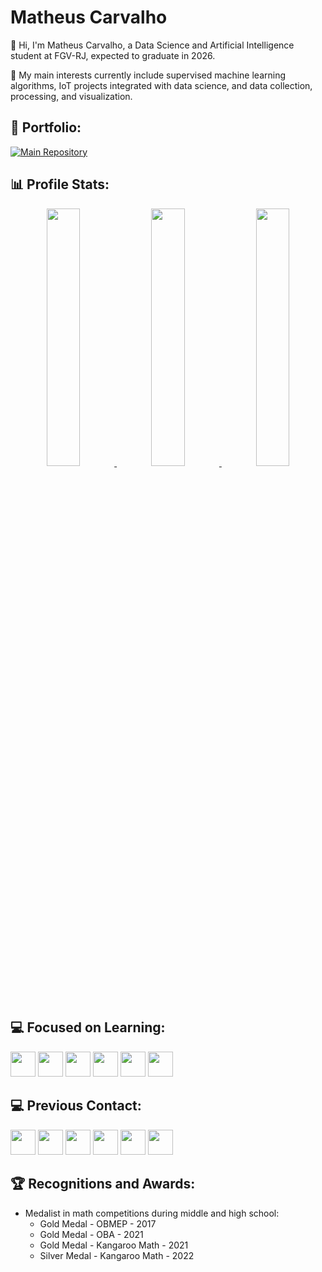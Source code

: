 # Matheus Carvalho

👋 Hi, I'm Matheus Carvalho, a Data Science and Artificial Intelligence student at FGV-RJ, expected to graduate in 2026.

🔬 My main interests currently include supervised machine learning algorithms, IoT projects integrated with data science, and data collection, processing, and visualization.

## 📂 Portfolio:
[![Main Repository](https://github-readme-stats.vercel.app/api/pin/?username=MatCarvalho21&repo=PortifolioDeProjetos)](https://github.com/MatCarvalho21/PortifolioDeProjetos)

## 📊 Profile Stats:
<div align="center">
<a href="https://github.com/MatCarvalho21">
    
<img src="https://github-profile-summary-cards.vercel.app/api/cards/stats?username=MatCarvalho21&theme=nord_bright&exclude=jupyter%20Notebook" width="32.5%">
<img src="https://github-profile-summary-cards.vercel.app/api/cards/repos-per-language?username=MatCarvalho21&theme=nord_bright&exclude=jupyter%20Notebook" width="32.5%">
<img src="https://github-profile-summary-cards.vercel.app/api/cards/most-commit-language?username=MatCarvalho21&theme=nord_bright&exclude=jupyter%20Notebook" width="32.5%">
    
</a>
</div>

## 💻 Focused on Learning:
<img loading="lazy" src="https://cdn.jsdelivr.net/gh/devicons/devicon@latest/icons/python/python-original.svg" width="40" height="40"/> <img loading="lazy" src="https://cdn.jsdelivr.net/gh/devicons/devicon@latest/icons/cplusplus/cplusplus-original.svg" width="40" height="40"/> <img loading="lazy" src="https://cdn.jsdelivr.net/gh/devicons/devicon@latest/icons/c/c-original.svg" width="40" height="40"/> <img loading="lazy" src="https://cdn.jsdelivr.net/gh/devicons/devicon@latest/icons/azuresqldatabase/azuresqldatabase-original.svg" width="40" height="40"/> <img loading="lazy" src="https://cdn.jsdelivr.net/gh/devicons/devicon@latest/icons/java/java-original.svg" width="40" height="40"/> <img loading="lazy" src="https://play-lh.googleusercontent.com/yAS9WJJnjlCx77RxIvJSssrixhCdUxnBlM3CuPnQpl8QI3Ez19KreBL4xREc1gtmK_Y" width="40" height="40"/> 

## 💻 Previous Contact:
<img loading="lazy" src="https://cdn.jsdelivr.net/gh/devicons/devicon@latest/icons/html5/html5-original.svg" width="40" height="40"/> <img loading="lazy" src="https://cdn.jsdelivr.net/gh/devicons/devicon@latest/icons/css3/css3-original.svg" width="40" height="40"/> <img loading="lazy" src="https://cdn.jsdelivr.net/gh/devicons/devicon@latest/icons/javascript/javascript-original.svg" width="40" height="40"/> <img loading="lazy" src="https://cdn.jsdelivr.net/gh/devicons/devicon@latest/icons/julia/julia-original.svg" width="40" height="40"/> <img loading="lazy" src="https://cdn.jsdelivr.net/gh/devicons/devicon@latest/icons/r/r-original.svg" width="40" height="40"/> <img loading="lazy" src="https://cdn.jsdelivr.net/gh/devicons/devicon@latest/icons/arduino/arduino-original.svg" width="40" height="40"/>

## 🏆 Recognitions and Awards:
- Medalist in math competitions during middle and high school:
  - Gold Medal - OBMEP - 2017
  - Gold Medal - OBA - 2021
  - Gold Medal - Kangaroo Math - 2021
  - Silver Medal - Kangaroo Math - 2022
